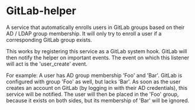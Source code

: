 GitLab-helper
=======

A service that automatically enrolls users in GitLab groups based on their AD / LDAP group membership. It will only try to enroll a user if a corresponding GitLab group exists. 

This works by registering this service as a GitLab system hook. GitLab will then notify the helper on important events. The event on which this listener will act is the 'user_create' event.

For example: A user has AD group membership 'Foo' and 'Bar'. GitLab is configured with group 'Foo' as well, but lacks 'Bar'. As soon as the user creates an account on GitLab (by logging in with their AD credentials), this service will be notified. The user will then be placed in the 'Foo' group, because it exists on both sides, but its membership of 'Bar' will be ignored.
